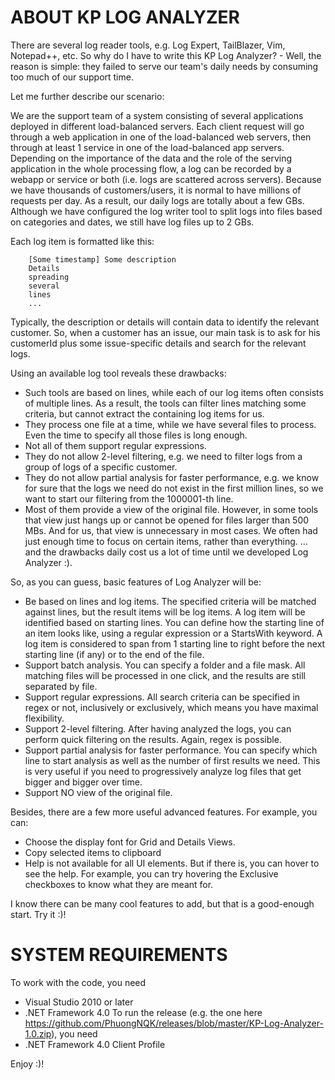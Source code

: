 # ABOUT KP LOG ANALYZER
There are several log reader tools, e.g. Log Expert, TailBlazer, Vim, Notepad++, etc. So why do I have to write this KP Log Analyzer? - Well, the reason is simple: they failed to serve our team's daily needs by consuming too much of our support time.

Let me further describe our scenario:

We are the support team of a system consisting of several applications deployed in different load-balanced servers. Each client request will go through a web application in one of the load-balanced web servers, then through at least 1 service in one of the load-balanced app servers. Depending on the importance of the data and the role of the serving application in the whole processing flow, a log can be recorded by a webapp or service or both (i.e. logs are scattered across servers). Because we have thousands of customers/users, it is normal to have millions of requests per day. As a result, our daily logs are totally about a few GBs. Although we have configured the log writer tool to split logs into files based on categories and dates, we still have log files up to 2 GBs.

Each log item is formatted like this:

        [Some timestamp] Some description
        Details
        spreading
        several
        lines
        ...
    
Typically, the description or details will contain data to identify the relevant customer. So, when a customer has an issue, our main task is to ask for his customerId plus some issue-specific details and search for the relevant logs.

Using an available log tool reveals these drawbacks:

- Such tools are based on lines, while each of our log items often consists of multiple lines. As a result, the tools can filter lines matching some criteria, but cannot extract the containing log items for us.
- They process one file at a time, while we have several files to process. Even the time to specify all those files is long enough.
- Not all of them support regular expressions.
- They do not allow 2-level filtering, e.g. we need to filter logs from a group of logs of a specific customer.
- They do not allow partial analysis for faster performance, e.g. we know for sure that the logs we need do not exist in the first million lines, so we want to start our filtering from the 1000001-th line.
- Most of them provide a view of the original file. However, in some tools that view just hangs up or cannot be opened for files larger than 500 MBs. And for us, that view is unnecessary in most cases. We often had just enough time to focus on certain items, rather than everything.
... and the drawbacks daily cost us a lot of time until we developed Log Analyzer :).

So, as you can guess, basic features of Log Analyzer will be:
- Be based on lines and log items. The specified criteria will be matched against lines, but the result items will be log items. A log item will be identified based on starting lines. You can define how the starting line of an item looks like, using a regular expression or a StartsWith keyword. A log item is considered to span from 1 starting line to right before the next starting line (if any) or to the end of the file.
- Support batch analysis. You can specify a folder and a file mask. All matching files will be processed in one click, and the results are still separated by file.
- Support regular expressions. All search criteria can be specified in regex or not, inclusively or exclusively, which means you have maximal flexibility.
- Support 2-level filtering. After having analyzed the logs, you can perform quick filtering on the results. Again, regex is possible.
- Support partial analysis for faster performance. You can specify which line to start analysis as well as the number of first results we need. This is very useful if you need to progressively analyze log files that get bigger and bigger over time.
- Support NO view of the original file.

Besides, there are a few more useful advanced features. For example, you can:
- Choose the display font for Grid and Details Views.
- Copy selected items to clipboard
- Help is not available for all UI elements. But if there is, you can hover to see the help. For example, you can try hovering the Exclusive checkboxes to know what they are meant for.

I know there can be many cool features to add, but that is a good-enough start. Try it :)!

# SYSTEM REQUIREMENTS
To work with the code, you need 
- Visual Studio 2010 or later
- .NET Framework 4.0
To run the release (e.g. the one here https://github.com/PhuongNQK/releases/blob/master/KP-Log-Analyzer-1.0.zip), you need
- .NET Framework 4.0 Client Profile

Enjoy :)!
